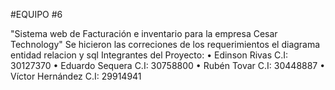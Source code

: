 #EQUIPO #6

"Sistema web de Facturación e inventario para la empresa Cesar Technology"
Se hicieron las correciones de los requerimientos el diagrama entidad relacion y sql
Integrantes del Proyecto:
•	Edinson Rivas
C.I: 30127370
•	Eduardo Sequera
C.I: 30758800
•	Rubén Tovar
C.I: 30448887
•	Víctor Hernández
C.I: 29914941
